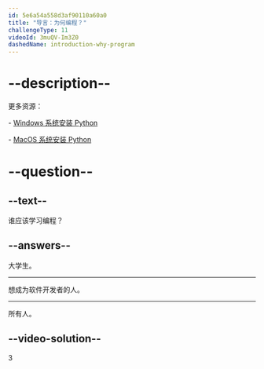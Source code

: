 ```yaml
---
id: 5e6a54a558d3af90110a60a0
title: "导言：为何编程？"
challengeType: 11
videoId: 3muQV-Im3Z0
dashedName: introduction-why-program
---
```


# --description--

更多资源：

\- [Windows 系统安装 Python](https://youtu.be/F7mtLrYzZP8)

\- [MacOS 系统安装 Python](https://youtu.be/wfLnZP-4sZw)

# --question--

## --text--

谁应该学习编程？

## --answers--

大学生。

---

想成为软件开发者的人。

---

所有人。

## --video-solution--

3
